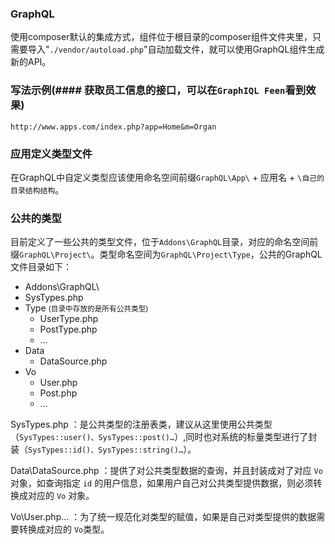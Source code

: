 ### GraphQL 
使用composer默认的集成方式，组件位于根目录的composer组件文件夹里，只需要导入"`./vendor/autoload.php`"自动加载文件，就可以使用GraphQL组件生成新的API。

### 写法示例(#### 获取员工信息的接口，可以在`GraphIQL Feen`看到效果)
`http://www.apps.com/index.php?app=Home&m=Organ`

### 应用定义类型文件
在GraphQL中自定义类型应该使用命名空间前缀`GraphQL\App\` + 应用名 + `\自己的目录结构结构`。

### 公共的类型
目前定义了一些公共的类型文件，位于`Addons\GraphQL`目录，对应的命名空间前缀`GraphQL\Project\`。类型命名空间为`GraphQL\Project\Type`，公共的GraphQL文件目录如下：

* Addons\GraphQL\
 * SysTypes.php
 * Type <small>(目录中存放的是所有公共类型)</small>
     * UserType.php
     * PostType.php
     * …
 * Data
     * DataSource.php
 * Vo
     * User.php
     * Post.php
     * …

SysTypes.php ：是公共类型的注册表类，建议从这里使用公共类型（`SysTypes::user()、SysTypes::post()…`）,同时也对系统的标量类型进行了封装（`SysTypes::id()、SysTypes::string()…`）。

Data\DataSource.php ：提供了对公共类型数据的查询，并且封装成对了对应 `Vo` 对象，如查询指定 `id` 的用户信息，如果用户自己对公共类型提供数据，则必须转换成对应的 `Vo` 对象。

Vo\User.php… ：为了统一规范化对类型的赋值，如果是自己对类型提供的数据需要转换成对应的 `Vo`类型。 
